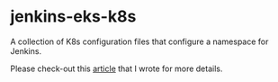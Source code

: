 # jenkins-eks-k8s

A collection of K8s configuration files that configure a namespace for Jenkins.

Please check-out this [article](https://medium.com/@kaueluiseng/ci-with-jenkins-and-github-in-k8s-acd9fc8b2f59) that I wrote for more details.
